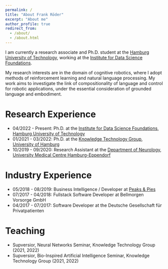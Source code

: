 ```yaml
---
permalink: /
title: "About Frank Röder"
excerpt: "About me"
author_profile: true
redirect_from:
  - /about/
  - /about.html
---
```



I am currently a research associate and Ph.D. student at the
[Hamburg University of Technology](https://www.tuhh.de/), working at the
[Institute for Data Science Foundations](https://www.dsf.tuhh.de).

My research interests are in the domain of cognitive robotics, where I adopt methods of
reinforcement learning and natural language processing.
My work aims to investigate the link of compositionality of language and control for robotic applications,
under the essential consideration of grounded language and embodiment.

Research Experience
======
* 04/2022 - Present: Ph.D. at the [Institute for Data Science Foundations](https://www.dsf.tuhh.de), [Hamburg University of Technology](https://www.tuhh.de/)
* 01/2021 - 03/2022: Ph.D. at the [Knowledge Technology Group](https://www.inf.uni-hamburg.de/en/inst/ab/wtm/), [University of Hamburg](https://www.inf.uni-hamburg.de/en)
* 10/2019 - 09/2020: Research Assistant at the [Department of Neurology](https://www.uke.de/english/departments-institutes/departments/neurology/index.html), [University Medical Centre Hamburg-Eppendorf](https://www.uke.de)

Industry Experience
======

* 05/2018 - 08/2019: Business Intelligence / Developer at [Peaks & Pies](https://peaksandpies.com)
* 07/2017 - 04/2018: Fullstack Software Developer at Bellmorgen Vorsorge GmbH
* 04/2017 - 07/2017: Software Developer at the Deutsche Gesellschaft für Privatpatienten

Teaching
======
* Supversior, Neural Networks Seminar, Knowledge Technology Group (2021, 2022)
* Supversior, Bio-Inspired Artificial Intelligence Seminar, Knowledge Technology Group (2021, 2022)
